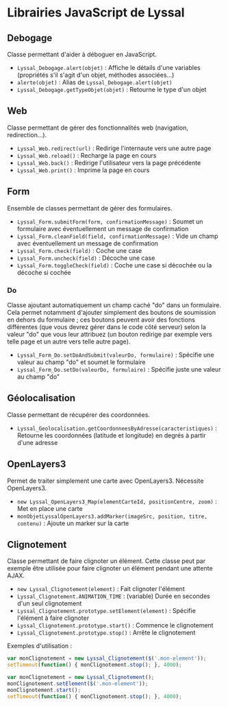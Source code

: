 # Librairies JavaScript de Lyssal


## Debogage

Classe permettant d'aider à déboguer en JavaScript.

* `Lyssal_Debogage.alert(objet)` : Affiche le détails d'une variables (propriétés s'il s'agit d'un objet, méthodes associées...)
* `alerte(objet)` : Alias de `Lyssal_Debogage.alert(objet)`
* `Lyssal_Debogage.getTypeObjet(objet)` : Retourne le type d'un objet


## Web

Classe permettant de gérer des fonctionnalités web (navigation, redirection...).

* `Lyssal_Web.redirect(url)` : Redirige l'internaute vers une autre page
* `Lyssal_Web.reload()` : Recharge la page en cours
* `Lyssal_Web.back()` : Redirige l'utilisateur vers la page précédente
* `Lyssal_Web.print()` : Imprime la page en cours


## Form

Ensemble de classes permettant de gérer des formulaires.

* `Lyssal_Form.submitForm(form, confirmationMessage)` : Soumet un formulaire avec éventuellement un message de confirmation
* `Lyssal_Form.cleanField(field, confirmationMessage)` : Vide un champ avec éventuellement un message de confirmation
* `Lyssal_Form.check(field)` : Coche une case
* `Lyssal_Form.uncheck(field)` : Décoche une case
* `Lyssal_Form.toggleCheck(field)` : Coche une case si décochée ou la décoche si cochée

### Do

Classe ajoutant automatiquement un champ caché "do" dans un formulaire. Cela permet notamment d'ajouter simplement des boutons de soumission en dehors du formulaire ; ces boutons peuvent avoir des fonctions différentes (que vous devrez gérer dans le code côté serveur) selon la valeur "do" que vous leur attribuez (un bouton redirige par exemple vers telle page et un autre vers telle autre page).

* `Lyssal_Form_Do.setDoAndSubmit(valeurDo, formulaire)` : Spécifie une valeur au champ "do" et soumet le formulaire
* `Lyssal_Form_Do.setDo(valeurDo, formulaire)` : Spécifie juste une valeur au champ "do"


## Géolocalisation

Classe permettant de récupérer des coordonnées.

* `Lyssal_Geolocalisation.getCoordonneesByAdresse(caracteristiques)` : Retourne les coordonnées (latitude et longitude) en degrés à partir d'une adresse


## OpenLayers3

Permet de traiter simplement une carte avec OpenLayers3. Nécessite OpenLayers3.

* `new Lyssal_OpenLayers3_Map(elementCarteId, positionCentre, zoom)` : Met en place une carte
* `monObjetLyssalOpenLayers3.addMarker(imageSrc, position, titre, contenu)` : Ajoute un marker sur la carte


## Clignotement

Classe permettant de faire clignoter un élément. Cette classe peut par exemple être utilisée pour faire clignoter un élément pendant une attente AJAX.

* `new Lyssal_Clignotement(element)` : Fait clignoter l'élément
* `Lyssal_Clignotement.ANIMATION_TIME` : (variable) Durée en secondes d'un seul clignotement
* `Lyssal_Clignotement.prototype.setElement(element)` : Spécifie l'élément à faire clignoter
* `Lyssal_Clignotement.prototype.start()` : Commence le clignotement
* `Lyssal_Clignotement.prototype.stop()` : Arrête le clignotement

Exemples d'utilisation :

```js
var monClignotement = new Lyssal_Clignotement($('.mon-element'));
setTimeout(function() { monClignotement.stop(); }, 4000);
```

```js
var monClignotement = new Lyssal_Clignotement();
monClignotement.setElement($('.mon-element'));
monClignotement.start();
setTimeout(function() { monClignotement.stop(); }, 4000);
```
